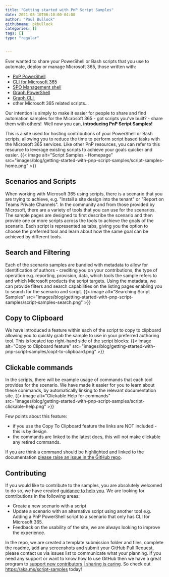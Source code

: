 ```yaml
---
title: "Getting started with PnP Script Samples"
date: 2021-08-10T06:10:00-04:00
author: "Paul Bullock"
githubname: pkbullock
categories: []
tags: []
type: "regular"


---
```


Ever wanted to share your PowerShell or Bash scripts that you use to
automate, deploy or manage Microsoft 365, those written with:

-   [PnP PowerShell](https://pnp.github.io/powershell/)
-   [CLI for Microsoft 365](https://pnp.github.io/cli-microsoft365/)
-   [SPO Management
    shell](https://docs.microsoft.com/powershell/sharepoint/sharepoint-online/introduction-sharepoint-online-management-shell?WT.mc_id=M365-MVP-5003816)
-   [Graph
    PowerShell](https://docs.microsoft.com/graph/powershell/get-started?WT.mc_id=M365-MVP-5003816)
-   [Graph
    CLI ](https://developer.microsoft.com/graph/blogs/access-microsoft-graph-through-a-new-preview-cli/)
-   other Microsoft 365 related scripts\...

Our intention is simply to make it easier for people to share and find
automation samples for the Microsoft 365 - got scripts you've built? -
share them with others!  Well now you can, **introducing PnP Script
Samples!**

This is a site used for hosting contributions of your PowerShell or Bash
scripts, allowing you to reduce the time to perform script based tasks
with the Microsoft 365 services. Like other PnP resources, you can refer
to this resource to leverage existing scripts to achieve your goals
quicker and easier.
{{< image alt="Script Samples - Homepage" src="images/blog/getting-started-with-pnp-script-samples/script-samples-home.png" >}}

## Scenarios and Scripts 

When working with Microsoft 365 using scripts, there is a scenario that
you are trying to achieve, e.g. "Install a site design into the
tenant" or "Report on Teams Private Channels".
In the community and from those provided by Microsoft, there are a
variety of tools that you can use for the scenarios. The sample pages
are designed to first describe the scenario and then provide one or more
scripts across the tools to achieve the goals of the scenario.
Each script is represented as tabs, giving you the option to choose the
preferred tool and learn about how the same goal can be achieved by
different tools.

## Search and Filtering 

Each of the scenario samples are bundled with metadata to allow for
identification of authors - crediting you on your contributions, the
type of operation e.g. reporting, provision, data, which tools the
sample refers to and which Microsoft products the script targets.
Using the metadata, we can provide filters and search capabilities on
the listing pages enabling you to search for the scenario and script.
{{< image alt="Searching Script Samples" src="images/blog/getting-started-with-pnp-script-samples/script-samples-search.png" >}}

## Copy to Clipboard 

We have introduced a feature within each of the script to copy to
clipboard allowing you to quickly grab the sample to use in your
preferred authoring tool. This is located top right-hand side of the
script blocks:
{{< image alt="Copy to Clipboard feature" src="images/blog/getting-started-with-pnp-script-samples/copt-to-clipboard.png" >}}


## Clickable commands 

In the scripts, there will be example usage of commands that each tool
provides for the scenario. We have made it easier for you to learn about
these commands, by automatically linking to the relevant documentation
site.
{{< image alt="Clickable Help for commands" src="images/blog/getting-started-with-pnp-script-samples/script-clickable-help.png" >}}

Few points about this feature:

-   if you use the Copy To Clipboard feature the links are NOT
    included - this is by design.
-   the commands are linked to the latest docs, this will not make
    clickable any retired commands.

If you are think a command should be highlighted and linked to the
documentation [please raise an issue in the GitHub
repo](https://github.com/pnp/script-samples/issues).

## Contributing 

If you would like to contribute to the samples, you are absolutely
welcomed to do so, we have created [guidance to help
you](https://pnp.github.io/script-samples/contributing/index.html). We
are looking for contributions in the following areas:

-   Create a new scenario with a script
-   Update a scenario with an alternative script using another tool e.g.
    Adding a PnP PowerShell script to a scenario that only has CLI for
    Microsoft 365.
-   Feedback on the usability of the site, we are always looking to
    improve the experience.

In the repo, we are created a template submission folder and files,
complete the readme, add any screenshots and submit your GitHub Pull
Request, please contact us via issues list to communicate what your
planning.
If you need any support or want to know how to use GitHub then we have a
great program to [support new contributors | sharing is
caring](https://pnp.github.io/sharing-is-caring/).
So check out <https://aka.ms/script-samples> today!

